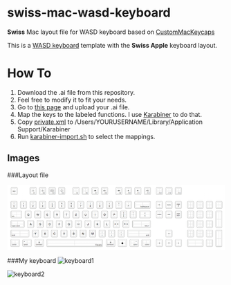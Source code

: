 # swiss-mac-wasd-keyboard
**Swiss** Mac layout file for WASD keyboard
based on [CustomMacKeycaps](https://github.com/ychw/CustomMacKeycaps)

This is a [WASD keyboard](http://www.wasdkeyboards.com/) template with the **Swiss Apple** keyboard layout.

# How To
1. Download the .ai file from this repository.
2. Feel free to modify it to fit your needs.
3. Go to [this page](http://www.wasdkeyboards.com/index.php/products/mechanical-keyboard/wasd-v2-87-key-custom-mechanical-keyboard.html) and upload your .ai file.
4. Map the keys to the labeled functions. I use [Karabiner](https://pqrs.org/osx/karabiner/) to do that.
5. Copy [private.xml](https://github.com/avarx/swiss-mac-wasd-keyboard/blob/master/private.xml) to /Users/YOURUSERNAME/Library/Application Support/Karabiner
6. Run [karabiner-import.sh](https://github.com/avarx/swiss-mac-wasd-keyboard/blob/master/private.xml) to select the mappings.

## Images
###Layout file

![layout](https://raw.githubusercontent.com/avarx/swiss-mac-wasd-keyboard/master/images/layout.png)

###My keyboard
![keyboard1](https://raw.githubusercontent.com/avarx/swiss-mac-wasd-keyboard/master/images/keyboard1.png)

![keyboard2](https://raw.githubusercontent.com/avarx/swiss-mac-wasd-keyboard/master/images/keyboard2.png)

